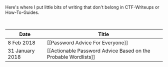 Here's where I put little bits of writing that don't belong in CTF-Writeups or How-To-Guides.

<br>

| Date | Title |
|------|-------|
8 Feb 2018 | [[Password Advice For Everyone]]
31 January 2018 | [[Actionable Password Advice Based on the Probable Wordlists]]
